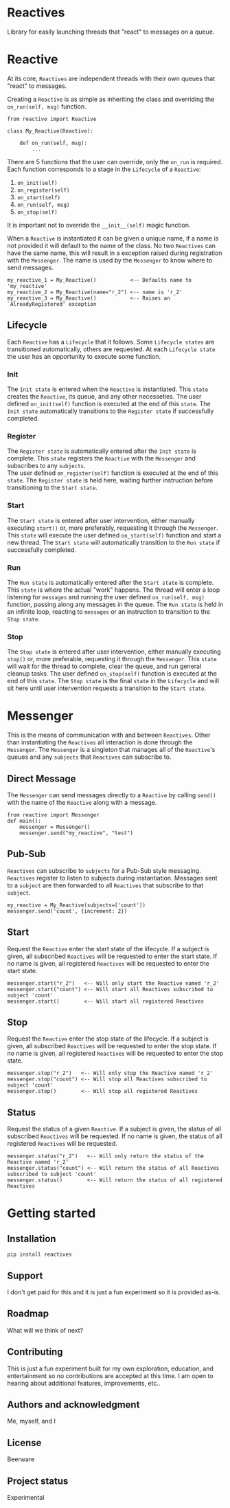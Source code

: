 # Reactives

Library for easily launching threads that "react" to messages on a queue.

# Reactive
At its core, `Reactives` are independent threads with their own queues that "react" to messages.

Creating a `Reactive` is as simple as inheriting the class and overriding the `on_run(self, msg)` function.

```
from reactive import Reactive

class My_Reactive(Reactive):

    def on_run(self, msg):
        ...

```

There are 5 functions that the user can override, only the `on_run` is required.  Each function corresponds to a stage in the `Lifecycle` of a `Reactive`:
1. `on_init(self)`
2. `on_register(self)`
3. `on_start(self)`
4. `on_run(self, msg)`
5. `on_stop(self)`

It is important not to override the `__init__(self)` magic function.

When a `Reactive` is instantiated it can be given a unique name, if a name is not provided it will default to the name of the class. No two `Reactives` can have the same name, this will result in a exception raised during registration with the `Messenger`. The name is used by the `Messenger` to know where to send messages.

```
my_reactive_1 = My_Reactive()           <-- Defaults name to 'my_reactive'
my_reactive_2 = My_Reactive(name="r_2") <-- name is 'r_2'
my_reactive_3 = My_Reactive()           <-- Raises an `AlreadyRegistered' exception

```

## Lifecycle
Each `Reactive` has a `Lifecycle` that it follows. Some `Lifecycle states` are transitioned automatically, others are requested.  At each `Lifecycle state` the user has an opportunity to execute some function.

### Init
The `Init state` is entered when the `Reactive` is instantiated.  This `state` creates the `Reactive`, its queue, and any other necesseties.
The user defined `on_init(self)` function is executed at the end of this `state`.
The `Init state` automatically transitions to the `Register state` if successfully completed.

### Register
The `Register state` is automatically entered after the `Init state` is complete.  This `state` registers the `Reactive` with the `Messenger` and subscribes to any `subjects`.  
The user defined `on_register(self)` function is executed at the end of this `state`.
The `Register state` is held here, waiting further instruction before transitioning to the `Start state`.

### Start
The `Start state` is entered after user intervention, either manually executing `start()` or, more preferably, requesting it through the `Messenger`.
This `state` will execute the user defined `on_start(self)` function and start a new thread.
The `Start state` will automatically transition to the `Run state` if successfully completed.

### Run
The `Run state` is automatically entered after the `Start state` is complete.  This `state` is where the actual "work" happens. The thread will enter a loop listening for `messages` and running the user defined `on_run(self, msg)` function, passing along any messages in the queue.
The `Run state` is held in an infinite loop, reacting to `messages` or an instruction to transition to the `Stop state`.

### Stop
The `Stop state` is entered after user intervention, either manually executing `stop()` or, more preferable, requesting it through the `Messenger`.
This `state` will wait for the thread to complete, clear the queue, and run general cleanup tasks.
The user defined `on_stop(self)` function is executed at the end of this `state`.
The `Stop state` is the final `state` in the `Lifecycle` and will sit here until user intervention requests a transition to the `Start state`.

# Messenger
This is the means of communication with and between `Reactives`. Other than instantiating the `Reactives` all interaction is done through the `Messenger`.
The `Messenger` is a singleton that manages all of the `Reactive`'s queues and any `subjects` that `Reactives` can subscribe to.

## Direct Message
The `Messenger` can send messages directly to a `Reactive` by calling `send()` with the name of the `Reactive` along with a message.

```
from reactive import Messenger
def main():
    messenger = Messenger()
    messenger.send("my_reactive", "test")
```

## Pub-Sub
`Reactives` can subscribe to `subjects` for a Pub-Sub style messaging. `Reactives` register to listen to subjects during instantiation.  Messages sent to a `subject` are then forwarded to all `Reactives` that subscribe to that `subject`.

```
my_reactive = My_Reactive(subjects=['count'])
messenger.send('count', {increment: 2})
```

## Start
Request the `Reactive` enter the start state of the lifecycle.  If a subject is given, all subscribed `Reactives` will be requested to enter the start state. If no name is given, all registered `Reactives` will be requested to enter the start state.

```
messenger.start("r_2")   <-- Will only start the Reactive named 'r_2'
messenger.start("count") <-- Will start all Reactives subscribed to subject 'count'
messenger.start()        <-- Will start all registered Reactives
```

## Stop
Request the `Reactive` enter the stop state of the lifecycle.  If a subject is given, all subscribed `Reactives` will be requested to enter the stop state. If no name is given, all registered `Reactives` will be requested to enter the stop state.

```
messenger.stop("r_2")   <-- Will only stop the Reactive named 'r_2'
messenger.stop("count") <-- Will stop all Reactives subscribed to subject 'count'
messenger.stop()        <-- Will stop all registered Reactives
```

## Status
Request the status of a given `Reactive`.  If a subject is given, the status of all subscribed `Reactives` will be requested. If no name is given, the status of all registered `Reactives` will be requested.

```
messenger.status("r_2")   <-- Will only return the status of the Reactive named 'r_2'
messenger.status("count") <-- Will return the status of all Reactives subscribed to subject 'count'
messenger.status()        <-- Will return the status of all registered Reactives
```

# Getting started


## Installation
`pip install reactives`

## Support
I don't get paid for this and it is just a fun experiment so it is provided as-is.

## Roadmap
What will we think of next?

## Contributing
This is just a fun experiment built for my own exploration, education, and entertainment so no contributions are accepted at this time.
I am open to hearing about additional features, improvements, etc..

## Authors and acknowledgment
Me, myself, and I

## License
Beerware

## Project status
Experimental

